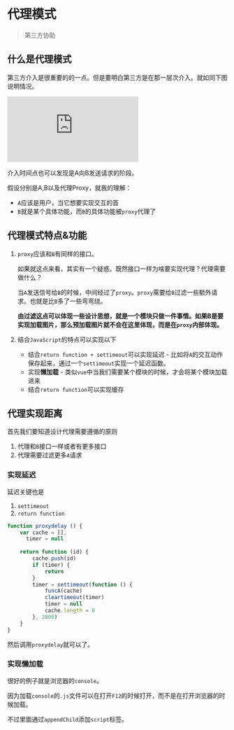 # 代理模式
> 第三方协助

## 什么是代理模式

第三方介入是很重要的的一点。但是要明白第三方是在那一层次介入。就如同下图说明情况。

![代理模式](https://github.com/JiangWeixian/JS-Books/blob/master/JS%E8%AE%BE%E8%AE%A1%E6%A8%A1%E5%BC%8F(Desgin-Patterns)/%E8%AE%BE%E8%AE%A1%E6%A8%A1%E5%BC%8F/%E4%BB%A3%E7%90%86%E6%A8%A1%E5%BC%8F.md)

介入时间点也可以发现是A向B发送请求的阶段。

假设分别是A,B以及代理Proxy，就我的理解：

* `A`应该是用户，当它想要实现交互的首
* `B`就是某个具体功能，而`B`的具体功能被`proxy`代理了

## 代理模式特点&功能


1. `proxy`应该和`B`有同样的接口。

    如果就这点来看，其实有一个疑惑。既然接口一样为啥要实现代理？代理需要做什么？

    当`A`发送信号给`B`的时候，中间经过了`proxy`。`proxy`需要给`B`过滤一些额外请求。也就是比`B`多了一些弯弯绕。

    **由过滤这点可以体现一些设计思想，就是一个模块只做一件事情。如果B是要实现加载图片，那么预加载图片就不会在这里体现，而是在`proxy`内部体现。**

2. 结合`JavaScript`的特点可以实现以下
    * 结合`return function + settimeout`可以实现延迟 - 比如将`A`的交互动作保存起来，通过一个`settimeout`实现一个延迟函数。
    * 实现**懒加载** - 类似`vue`中当我们需要某个模块的时候，才会将某个模块加载进来
    * 结合`return function`可以实现缓存

## 代理实现距离

首先我们要知道设计代理需要遵循的原则

1. 代理和`B`接口一样或者有更多接口
2. 代理需要过滤更多`A`请求

### 实现延迟

延迟关键也是

1. `settimeout`
2. `return function`    

```JavaScript
function proxydelay () {
    var cache = [],
      timer = null
      
    return function (id) {
        cache.push(id)
        if (timer) {
            return
        }
        timer = settimeout(function () {
            funcA(cache)
            cleartimeout(timer)
            timer = null
            cache.length = 0
        }, 2000)
    }
}
```

然后调用`proxydelay`就可以了。

### 实现懒加载

很好的例子就是浏览器的`console`。

因为加载`console`的`.js`文件可以在打开`F12`的时候打开，而不是在打开浏览器的时候加载。

不过里面通过`appendChild`添加`script`标签。